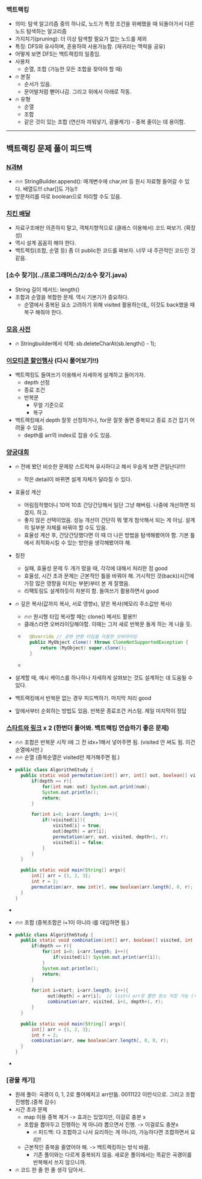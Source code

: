 ### 백트랙킹
- 의미: 탐색 알고리즘 중의 하나로, 노드가 특정 조건을 위배했을 때 되돌아가서 다른 노드 탐색하는 알고리즘
- 가지치기(pruning): 더 이상 탐색할 필요가 없는 노드를 제외
- 특징: DFS와 유사하며, 혼용하여 사용가능함. (재귀라는 맥락을 공유)
- 어떻게 보면 DFS는 백트랙킹의 일종임. 
- 사용처
  - 순열, 조합 (가능한 모든 조합을 찾아야 할 때)
- 🔥 본질
  - 순서가 있음.
  - 문어발처럼 뻗어나감. 그리고 위에서 아래로 작동.
- 🔥 유형
  - 순열
  - 조합
  - 같은 것이 있는 조합 (연산자 끼워넣기, 광물캐기) - 중복 줄이는 데 용이함.

---

## 백트랙킹 문제 풀이 피드백
### [N과M](백준/Silver/15649. N과 M （1）)
- 🔥🔥 StringBuilder.append(): 매개변수에 char,int 등 원시 자료형 들어갈 수 있다. 배열도!!! char[]도 가능!!
- 방문처리를 따로 boolean으로 처리할 수도 있음.

### [치킨 배달](../백준/Gold/15686. 치킨 배달)
- 자료구조에만 의존하지 말고, 객체지향적으로 (클래스 이용해서) 코드 짜보기. (확장성)
- 역시 설계 꼼꼼히 해야 한다.
- 백트랙킹(조합, 순열 등) 좀 더 public한 코드를 짜보자. 너무 내 주관적인 코드인 것 같음. 

### [소수 찾기](../프로그래머스/2/소수 찾기.java)
- String 길이 메서드: length()
- 조합과 순열을 복합한 문제. 역시 기본기가 중요하다. 
  - 순열에서 중복된 요소 고려하기 위해 visited 활용하는데,, 이것도 back했을 때 복구 해줘야 한다. 

### [모음 사전]()
- 🔥 Stringbuilder에서 삭제: sb.deleteCharAt(sb.length() - 1);

### [이모티콘 할인행사](../프로그래머스/2/150368. 이모티콘 할인행사) (다시 풀어보기!!)
- 백트랙킹도 들여쓰기 이용해서 자세하게 설계하고 들어가자.
  - depth 선정
  - 종료 조건
  - 반복문
    - 무얼 기준으로
    - 복구
- 백트랙킹에서 depth 잘못 선정하거나, for문 잘못 돌면 중복되고 종료 조건 잡기 어려울 수 있음.
  - depth를 arr의 index로 잡을 수도 있음.

### [양궁대회](../프로그래머스/2/92342. 양궁대회)
- 🔥 전에 봤던 비슷한 문제랑 스트럭쳐 유사하다고 해서 우숩게 보면 큰일난다!!!!
  - 작은 detail이 바뀌면 설계 자체가 달라질 수 있다. 
- 효율성 계산
  - 어림짐작했더니 10억 10초 간당간당해서 일단 그냥 해버림. 나중에 개선하면 되겠지. 하고.
  - 좋지 않은 선택이었음. 성능 개선이 간단히 뭐 몇개 첨삭해서 되는 게 아님. 설계의 일부분 자체를 바꿔야 할 수도 있음.
  - 효율성 계산 후, 간당간당했다면 이 때 더 나은 방법을 탐색해봤어야 함. 기본 틀에서 최적화시킬 수 있는 방안을 생각해봤어야 해.
- 칭찬
  - 실패, 효율성 문제 두 개가 떴을 때, 각각에 대해서 처리한 점 good
  - 효율성, 시간 초과 문제는 근본적인 틀을 바꿔야 해. 거시적인 것(back)(시간에 가장 많은 영향을 미치는 부분)부터 본 게 잘했음.
  - 리팩토링도 설계하듯이 차분히 함. 들여쓰기 활용하면서 good
- 🔥 깊은 복사(값까지 복사, 서로 영향x), 얕은 복사(메모리 주소값만 복사)
  - 🔥🔥 원시형 타입 복사할 때는 clone() 메서드 활용!!!
  - 클래스라면 오버라이딩해야함. 이때는 그저 새로 반복문 돌게 하는 게 나을 듯.
  - ```java
      @Override // 공변 반환 타입을 이용한 오버라이딩
      public MyObject clone() throws CloneNotSupportedException {
          return (MyObject) super.clone(); 
      }
  - ```
- 설계할 때, 예시 케이스를 하나하나 자세하게 살펴보는 것도 설계하는 데 도움될 수 있다.
- 백트랙킹에서 반복문 없는 경우 피드백하기. 마지막 처리 good

- 앞에서부터 순회하는 방법도 있음. 반복문 종료조건 커스텀. 제일 마지막이 정답


### [스타트와 링크](../백준/Silver/14889. 스타트와 링크) x 2 (한번더 풀어봐. 백트랙킹 연습하기 좋은 문제)
- 🔥🔥 조합은 반복문 시작 i에 그 전 idx+1해서 넣어주면 됨. (visited 안 써도 됨. 이건 순열에서만.)
- 🔥🔥 순열 (중복순열은 visited만 제거해주면 됨.)
- ```java
  public class AlgorithmStudy {
    public static void permutation(int[] arr, int[] out, boolean[] visited, int depth, int r){
        if(depth == r){
            for(int num: out) System.out.print(num);
            System.out.println();
            return;
        }

        for(int i=0; i<arr.length; i++){
            if(!visited[i]){
                visited[i] = true;
                out[depth] = arr[i];
                permutation(arr, out, visited, depth+1, r);
                visited[i] = false;
            }
        }
    }

    public static void main(String[] args){
        int[] arr = {1, 2, 3};
        int r = 2;
        permutation(arr, new int[r], new boolean[arr.length], 0, r);
    }
  } 
- ```


- 🔥🔥 조합 (중복조합은 i+1이 아니라 i를 대입하면 됨.)
- ```java
  public class AlgorithmStudy {
    public static void combination(int[] arr, boolean[] visited, int start, int depth, int r){
        if(depth == r){
            for(int i=0; i<arr.length; i++){
                if(visited[i]) System.out.print(arr[i]);
            }
            System.out.println();
            return;
        }

        for(int i=start; i<arr.length; i++){
              out[depth] = arr[i];  // list나 arr로 뽑힌 원소 저장 가능 (꼭 visited아니여도 됨.)
              combination(arr, visited, i+1, depth+1, r);
        }
    }

    public static void main(String[] args){
        int[] arr = {1, 2, 3};
        int r = 2;
        combination(arr, new boolean[arr.length], 0, 0, r);
    }
  }
- ```


### [광물 캐기]
- 원래 풀이: 곡괭이 0, 1, 2로 풀어헤치고 arr만듦. 0011122 이런식으로. 그리고 조합 진행함.(중복 감수)
- 시간 초과 문제
  - map 이용 중복 제거 -> 효과는 있었지만, 이걸로 충분 x
  - 조합을 뽑아두고 진행하는 게 아니라 뽑으면서 진행. -> 이걸로도 충분x 
    - 🔥 피드백: 다 조합하고 나서 요리하는 게 아니라, 가능하다면 조합하면서 요리!!
  - 근본적인 중복을 줄였어야 해. -> 백트랙킹하는 방식 바꿈.
    - 기존 풀이와는 다르게 중복되지 않음. 새로운 풀이에서는 똑같은 곡괭이를 반복해서 쓰지 않으니까.
- 🔥 코드 한 줄 한 줄 생각 담아서..